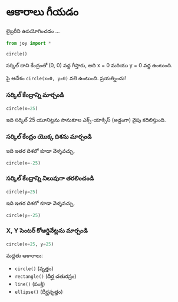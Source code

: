 # ఆకారాలు గీయడం


లైబ్రరీని ఉపయోగించడం ...


```py
from joy import *
```

```py
circle()
```

సర్కిల్ దాని కేంద్రంతో (0, 0) వద్ద గీస్తారు, అది x = 0 మరియు y = 0 వద్ద ఉంటుంది.

పై ఆదేశం `circle(x=0, y=0)` వలె ఉంటుంది. ప్రయత్నించు!

### సర్కిల్ కేంద్రాన్ని మార్చండి

```py
circle(x=25)
```

ఇది సర్కిల్ 25 యూనిట్లను సానుకూల ఎక్స్-యాక్సిస్ (అడ్డంగా) వైపు కదిలిస్తుంది.

### సర్కిల్ కేంద్రం యొక్క దిశను మార్చండి

ఇది ఇతర దిశలో కూడా వెళ్ళవచ్చు.

```py
circle(x=-25)
```

### సర్కిల్ కేంద్రాన్ని నిలువుగా తరలించండి

```py
circle(y=25)
```

ఇది ఇతర దిశలో కూడా వెళ్ళవచ్చు.

```py
circle(y=-25)
```

### X, Y సెంటర్ కోఆర్డినేట్లను మార్చండి

```py
circle(x=25, y=25)
```

మద్దతు ఆకారాలు:

- `circle()` (వృత్తం)
- `rectangle()` (దీర్ఘ చతురస్రం)
- `line()` (పంక్తి)
- `ellipse()` (దీర్ఘవృత్తం)

